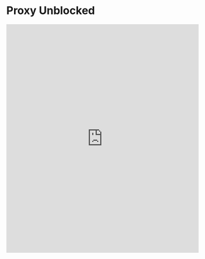 # Proxy Unblocked

<iframe src="https://www.apkonline.net/runapk/start-androidapk.html?app=android_blank" width="100%" height="600" frameborder="0" scrolling="no"></iframe>
